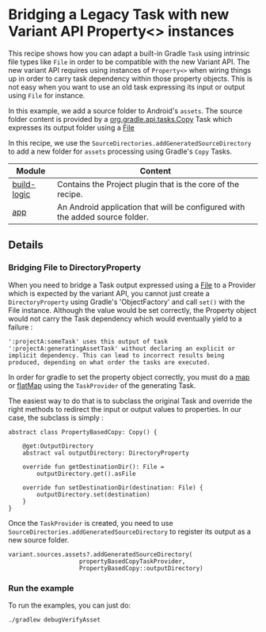 # Bridging a Legacy Task with new Variant API Property<> instances

This recipe shows how you can adapt a built-in Gradle `Task` using intrinsic file types like `File` in order to be
compatible with the new Variant API. The new variant API requires using instances of `Property<>` when wiring
things up in order to carry task dependency within those property objects. This is not easy when you want to use
an old task expressing its input or output using `File` for instance.

In this example, we add a source folder to Android's `assets`. The source folder
content is provided by a [org.gradle.api.tasks.Copy](https://docs.gradle.org/current/dsl/org.gradle.api.tasks.Copy.html)
Task which expresses its output folder using a
[File](https://docs.gradle.org/current/dsl/org.gradle.api.tasks.Copy.html#org.gradle.api.tasks.Copy:destinationDir)

In this recipe, we use the `SourceDirectories.addGeneratedSourceDirectory` to add a new folder for `assets`
processing using Gradle's `Copy` Tasks.

| Module                     | Content                                                                      |
|----------------------------|------------------------------------------------------------------------------|
| [build-logic](build-logic) | Contains the Project plugin that is the core of the recipe.                  |
| [app](app)                 | An Android application that will be configured with the added source folder. |

## Details

### Bridging File to DirectoryProperty

When you need to bridge a Task output expressed using a [File](https://docs.gradle.org/current/dsl/org.gradle.api.tasks.Copy.html#org.gradle.api.tasks.Copy:destinationDir) 
to a Provider<Directory> which is expected by the variant API, you cannot just create a `DirectoryProperty` using 
Gradle's 'ObjectFactory' and call `set()` with the File instance. Although the value would be set correctly, the
Property object would not carry the Task dependency which would eventually yield to a failure :

```
':projectA:someTask' uses this output of task ':projectA:generatingAssetTask' without declaring an explicit or
implicit dependency. This can lead to incorrect results being produced, depending on what order the tasks are executed.
```

In order for gradle to set the property object correctly, you must do a [map](https://docs.gradle.org/current/javadoc/org/gradle/api/provider/Provider.html#map-org.gradle.api.Transformer-)
or [flatMap](https://docs.gradle.org/current/javadoc/org/gradle/api/provider/Provider.html#flatMap-org.gradle.api.Transformer-)
using the `TaskProvider` of the generating Task.

The easiest way to do that is to subclass the original Task and override the right methods to redirect the input or
output values to properties. In our case, the subclass is simply :

```
abstract class PropertyBasedCopy: Copy() {

    @get:OutputDirectory
    abstract val outputDirectory: DirectoryProperty

    override fun getDestinationDir(): File =
        outputDirectory.get().asFile

    override fun setDestinationDir(destination: File) {
        outputDirectory.set(destination)
    }
}
```

Once the `TaskProvider` is created, you need to use `SourceDirectories.addGeneratedSourceDirectory` to register its
output as a new source folder.
```
variant.sources.assets?.addGeneratedSourceDirectory(
                    propertyBasedCopyTaskProvider,
                    PropertyBasedCopy::outputDirectory)
```

### Run the example

To run the examples, you can just do:
```
./gradlew debugVerifyAsset
```
